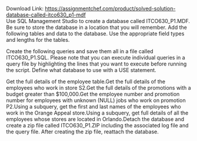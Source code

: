 Download Link: https://assignmentchef.com/product/solved-solution-database-called-itco630_p1-mdf
<br>
Use SQL Management Studio to create a database called ITCO630_P1.MDF. Be sure to store the database in a location that you will remember. Add the following tables and data to the database. Use the appropriate field types and lengths for the tables.

Create the following queries and save them all in a file called ITCO630_P1.SQL. Please note that you can execute individual queries in a query file by highlighting the lines that you want to execute before running the script. Define what database to use with a USE statement.

Get the full details of the employee table.Get the full details of the employees who work in store S2.Get the full details of the promotions with a budget greater than $100,000.Get the employee number and promotion number for employees with unknown (NULL) jobs who work on promotion P2.Using a subquery, get the first and last names of the employees who work in the Orange Appeal store.Using a subquery, get full details of all the employees whose stores are located in Orlando.Detach the database and create a zip file called ITCO630_P1.ZIP including the associated log file and the query file. After creating the zip file, reattach the database.


